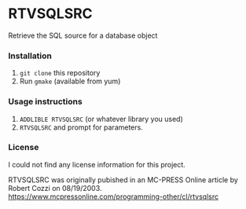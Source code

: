 # RTVSQLSRC
Retrieve the SQL source for a database object

### Installation 

1. `git clone` this repository
2. Run `gmake` (available from yum)

### Usage instructions

1. `ADDLIBLE RTVSQLSRC` (or whatever library you used)
2. `RTVSQLSRC` and prompt for parameters.   

### License

I could not find any license information for this project. 

RTVSQLSRC was originally pubished in an MC-PRESS Online article by Robert Cozzi on 08/19/2003.
https://www.mcpressonline.com/programming-other/cl/rtvsqlsrc



